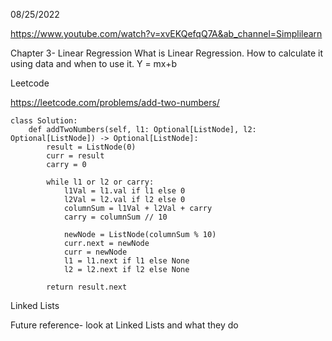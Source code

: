 08/25/2022

https://www.youtube.com/watch?v=xvEKQefqQ7A&ab_channel=Simplilearn

Chapter 3- Linear Regression
What is Linear Regression. How to calculate it using data and when to use it. Y = mx+b

Leetcode

https://leetcode.com/problems/add-two-numbers/

```
class Solution:
    def addTwoNumbers(self, l1: Optional[ListNode], l2: Optional[ListNode]) -> Optional[ListNode]:
        result = ListNode(0)
        curr = result
        carry = 0
        
        while l1 or l2 or carry:
            l1Val = l1.val if l1 else 0
            l2Val = l2.val if l2 else 0
            columnSum = l1Val + l2Val + carry
            carry = columnSum // 10
            
            newNode = ListNode(columnSum % 10)
            curr.next = newNode
            curr = newNode
            l1 = l1.next if l1 else None
            l2 = l2.next if l2 else None
            
        return result.next
```

Linked Lists

Future reference- look at Linked Lists and what they do
